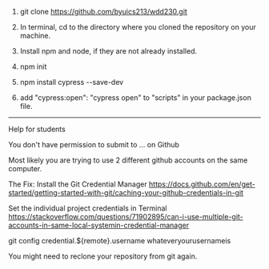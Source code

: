 1. git clone https://github.com/byuics213/wdd230.git

2. In terminal, cd to the directory where you cloned the repository on your machine.

3. Install npm and node, if they are not already installed. 

4. npm init

5. npm install cypress --save-dev

6. add "cypress:open": "cypress open" to "scripts" in your package.json file.

**********

Help for students

You don't have permission to submit to ... on Github

Most likely you are trying to use 2 different github accounts on the same computer.

The Fix:
Install the Git Credential Manager
https://docs.github.com/en/get-started/getting-started-with-git/caching-your-github-credentials-in-git

Set the individual project credentials in Terminal
https://stackoverflow.com/questions/71902895/can-i-use-multiple-git-accounts-in-same-local-systemin-credential-manager

git config credential.${remote}.username whateveryourusernameis

You might need to reclone your repository from git again.